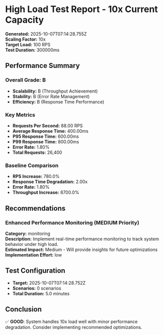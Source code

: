 # High Load Test Report - 10x Current Capacity

**Generated:** 2025-10-07T07:14:28.755Z  
**Scaling Factor:** 10x  
**Target Load:** 100 RPS  
**Test Duration:** 300000ms

## Performance Summary

### Overall Grade: B

- **Scalability:** B (Throughput Achievement)
- **Stability:** B (Error Rate Management)
- **Efficiency:** B (Response Time Performance)

### Key Metrics

- **Requests Per Second:** 88.00 RPS
- **Average Response Time:** 400.00ms
- **P95 Response Time:** 600.00ms
- **P99 Response Time:** 800.00ms
- **Error Rate:** 1.80%
- **Total Requests:** 26,400

### Baseline Comparison

- **RPS Increase:** 780.0%
- **Response Time Degradation:** 2.00x
- **Error Rate:** 1.80%
- **Throughput Increase:** 8700.0%

## Recommendations


### Enhanced Performance Monitoring (MEDIUM Priority)

**Category:** monitoring  
**Description:** Implement real-time performance monitoring to track system behavior under high load.  
**Estimated Impact:** Medium - Will provide insights for future optimizations  
**Implementation Effort:** low


## Test Configuration

- **Target:** 2025-10-07T07:14:28.752Z
- **Scenarios:** 0 scenarios
- **Total Duration:** 5.0 minutes

## Conclusion

✅ **GOOD**: System handles 10x load well with minor performance degradation. Consider implementing recommended optimizations.
